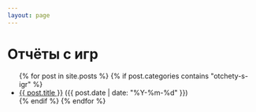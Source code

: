 ```yaml
---
layout: page
---
```


<h1>Отчёты с игр</h1>

<ul>
  {% for post in site.posts %}
    {% if post.categories contains "otchety-s-igr" %}
      <li><a href="{{ post.url }}">{{ post.title }}</a> ({{ post.date | date: "%Y-%m-%d" }})</li>
    {% endif %}
  {% endfor %}
</ul>